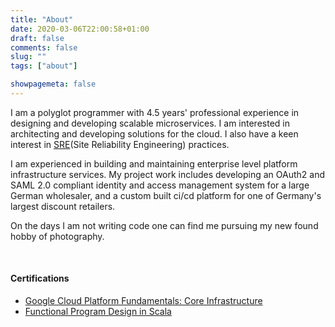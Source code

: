```yaml
---
title: "About"
date: 2020-03-06T22:00:58+01:00
draft: false
comments: false
slug: ""
tags: ["about"]

showpagemeta: false
---
```

I am a polyglot programmer with 4.5 years' professional experience in designing and developing scalable microservices. I am interested in architecting and developing solutions for the cloud. I also have a keen interest in [SRE](https://landing.google.com/sre/)(Site Reliability Engineering) practices.

I am experienced in building and maintaining enterprise level platform infrastructure services. My project work includes developing an OAuth2 and SAML 2.0 compliant identity and access management system for a large German wholesaler, and a custom built ci/cd platform for one of Germany's largest discount retailers.

On the days I am not writing code one can find me pursuing my new found hobby of photography.

<br/>

#### Certifications
- [Google Cloud Platform Fundamentals: Core Infrastructure](https://www.coursera.org/account/accomplishments/verify/S9RULTPCBRDB)
- [Functional Program Design in Scala](https://www.coursera.org/account/accomplishments/verify/EZMFM4SG6FGD)
